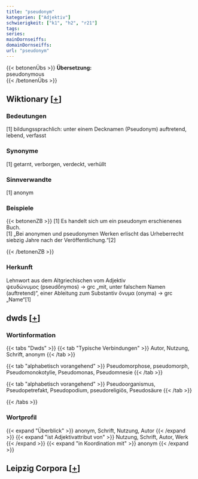 ```yaml
---
title: "pseudonym"
kategorien: ["Adjektiv"]
schwierigkeit: ["k1", "h2", "r21"]
tags:
series:
mainDornseiffs:
domainDornseiffs:
url: "pseudonym"
---
```


{{< betonenÜbs >}}
**Übersetzung:**  
pseudonymous  
{{< /betonenÜbs >}}

## Wiktionary [[+](https://de.wiktionary.org/wiki/pseudonym)]

### Bedeutungen
[1] bildungssprachlich: unter einem Decknamen (Pseudonym) auftretend, lebend, verfasst  

### Synonyme
[1] getarnt, verborgen, verdeckt, verhüllt  

### Sinnverwandte
[1] anonym  

### Beispiele
{{< betonenZB >}}
[1] Es handelt sich um ein pseudonym erschienenes Buch.  
[1] „Bei anonymen und pseudonymen Werken erlischt das Urheberrecht siebzig Jahre nach der Veröffentlichung.“[2]  

{{< /betonenZB >}}
### Herkunft
Lehnwort aus dem Altgriechischen vom Adjektiv ψευδὠνυμος (pseudṓnymos) → grc „mit, unter falschem Namen (auftretend)“, einer Ableitung zum Substantiv ὄνυμα (onyma) → grc „Name“[1]  



## dwds [[+](https://www.dwds.de/wb/pseudonym)]

### Wortinformation
{{< tabs "Dwds" >}}
{{< tab "Typische Verbindungen" >}}
Autor, Nutzung, Schrift, anonym
{{< /tab >}}

{{< tab "alphabetisch vorangehend" >}}
Pseudomorphose, pseudomorph, Pseudomonokotylie, Pseudomonas, Pseudomnesie
{{< /tab >}}

{{< tab "alphabetisch vorangehend" >}}
Pseudoorganismus, Pseudopetrefakt, Pseudopodium, pseudoreligiös, Pseudosäure
{{< /tab >}}

{{< /tabs >}}

### Wortprofil
{{< expand "Überblick" >}} anonym, Schrift, Nutzung, Autor {{< /expand >}}
{{< expand "ist Adjektivattribut von" >}} Nutzung, Schrift, Autor, Werk {{< /expand >}}
{{< expand "in Koordination mit" >}} anonym {{< /expand >}}

## Leipzig Corpora [[+](https://corpora.uni-leipzig.de/en/res?word=pseudonym&corpusId=deu_newscrawl-public_2018)]

